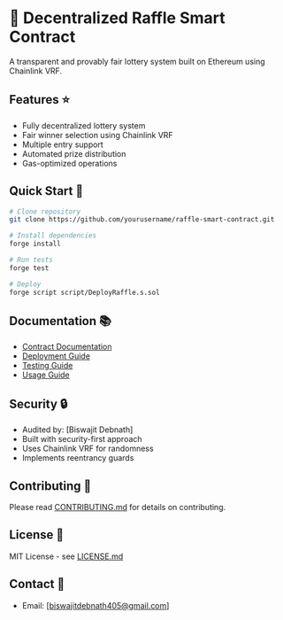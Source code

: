 # 🎲 Decentralized Raffle Smart Contract

A transparent and provably fair lottery system built on Ethereum using Chainlink VRF.

## Features ⭐

- Fully decentralized lottery system
- Fair winner selection using Chainlink VRF
- Multiple entry support
- Automated prize distribution
- Gas-optimized operations

## Quick Start 🚀

```bash
# Clone repository
git clone https://github.com/yourusername/raffle-smart-contract.git

# Install dependencies
forge install

# Run tests
forge test

# Deploy
forge script script/DeployRaffle.s.sol
```

## Documentation 📚

- [Contract Documentation](documentations/docs/contracts/Raffle.md)
- [Deployment Guide](documentations/docs/guides/deployment.md)
- [Testing Guide](documentations/docs/guides/testing.md)
- [Usage Guide](documentations/docs/guides/usage.md)

## Security 🔒

- Audited by: [Biswajit Debnath]
- Built with security-first approach
- Uses Chainlink VRF for randomness
- Implements reentrancy guards

## Contributing 🤝

Please read [CONTRIBUTING.md](CONTRIBUTING.md) for details on contributing.

## License 📄

MIT License - see [LICENSE.md](LICENSE.md)

## Contact 📧

- Email: [biswajitdebnath405@gmail.com]
